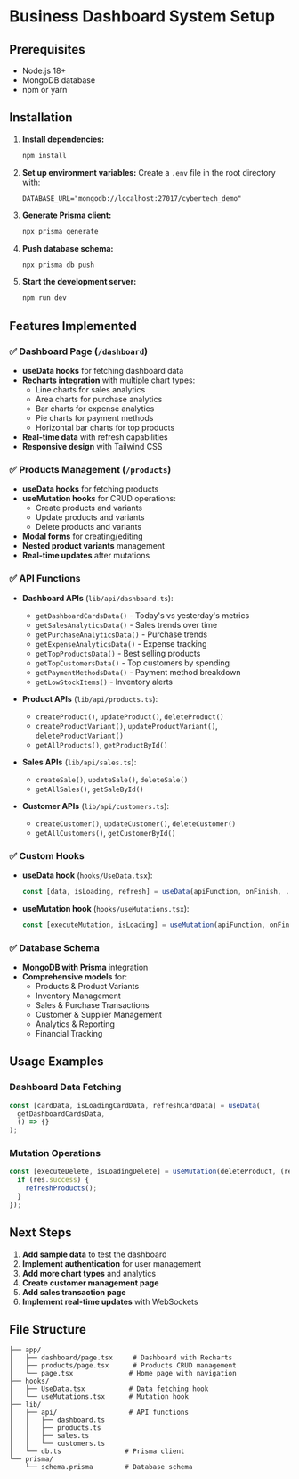 # Business Dashboard System Setup

## Prerequisites

- Node.js 18+
- MongoDB database
- npm or yarn

## Installation

1. **Install dependencies:**

   ```bash
   npm install
   ```

2. **Set up environment variables:**
   Create a `.env` file in the root directory with:

   ```
   DATABASE_URL="mongodb://localhost:27017/cybertech_demo"
   ```

3. **Generate Prisma client:**

   ```bash
   npx prisma generate
   ```

4. **Push database schema:**

   ```bash
   npx prisma db push
   ```

5. **Start the development server:**
   ```bash
   npm run dev
   ```

## Features Implemented

### ✅ Dashboard Page (`/dashboard`)

- **useData hooks** for fetching dashboard data
- **Recharts integration** with multiple chart types:
  - Line charts for sales analytics
  - Area charts for purchase analytics
  - Bar charts for expense analytics
  - Pie charts for payment methods
  - Horizontal bar charts for top products
- **Real-time data** with refresh capabilities
- **Responsive design** with Tailwind CSS

### ✅ Products Management (`/products`)

- **useData hooks** for fetching products
- **useMutation hooks** for CRUD operations:
  - Create products and variants
  - Update products and variants
  - Delete products and variants
- **Modal forms** for creating/editing
- **Nested product variants** management
- **Real-time updates** after mutations

### ✅ API Functions

- **Dashboard APIs** (`lib/api/dashboard.ts`):

  - `getDashboardCardsData()` - Today's vs yesterday's metrics
  - `getSalesAnalyticsData()` - Sales trends over time
  - `getPurchaseAnalyticsData()` - Purchase trends
  - `getExpenseAnalyticsData()` - Expense tracking
  - `getTopProductsData()` - Best selling products
  - `getTopCustomersData()` - Top customers by spending
  - `getPaymentMethodsData()` - Payment method breakdown
  - `getLowStockItems()` - Inventory alerts

- **Product APIs** (`lib/api/products.ts`):

  - `createProduct()`, `updateProduct()`, `deleteProduct()`
  - `createProductVariant()`, `updateProductVariant()`, `deleteProductVariant()`
  - `getAllProducts()`, `getProductById()`

- **Sales APIs** (`lib/api/sales.ts`):

  - `createSale()`, `updateSale()`, `deleteSale()`
  - `getAllSales()`, `getSaleById()`

- **Customer APIs** (`lib/api/customers.ts`):
  - `createCustomer()`, `updateCustomer()`, `deleteCustomer()`
  - `getAllCustomers()`, `getCustomerById()`

### ✅ Custom Hooks

- **useData hook** (`hooks/UseData.tsx`):

  ```typescript
  const [data, isLoading, refresh] = useData(apiFunction, onFinish, ...args);
  ```

- **useMutation hook** (`hooks/useMutations.tsx`):
  ```typescript
  const [executeMutation, isLoading] = useMutation(apiFunction, onFinish);
  ```

### ✅ Database Schema

- **MongoDB with Prisma** integration
- **Comprehensive models** for:
  - Products & Product Variants
  - Inventory Management
  - Sales & Purchase Transactions
  - Customer & Supplier Management
  - Analytics & Reporting
  - Financial Tracking

## Usage Examples

### Dashboard Data Fetching

```typescript
const [cardData, isLoadingCardData, refreshCardData] = useData(
  getDashboardCardsData,
  () => {}
);
```

### Mutation Operations

```typescript
const [executeDelete, isLoadingDelete] = useMutation(deleteProduct, (res) => {
  if (res.success) {
    refreshProducts();
  }
});
```

## Next Steps

1. **Add sample data** to test the dashboard
2. **Implement authentication** for user management
3. **Add more chart types** and analytics
4. **Create customer management page**
5. **Add sales transaction page**
6. **Implement real-time updates** with WebSockets

## File Structure

```
├── app/
│   ├── dashboard/page.tsx     # Dashboard with Recharts
│   ├── products/page.tsx      # Products CRUD management
│   └── page.tsx              # Home page with navigation
├── hooks/
│   ├── UseData.tsx           # Data fetching hook
│   └── useMutations.tsx      # Mutation hook
├── lib/
│   ├── api/                  # API functions
│   │   ├── dashboard.ts
│   │   ├── products.ts
│   │   ├── sales.ts
│   │   └── customers.ts
│   └── db.ts                # Prisma client
└── prisma/
    └── schema.prisma        # Database schema
```
